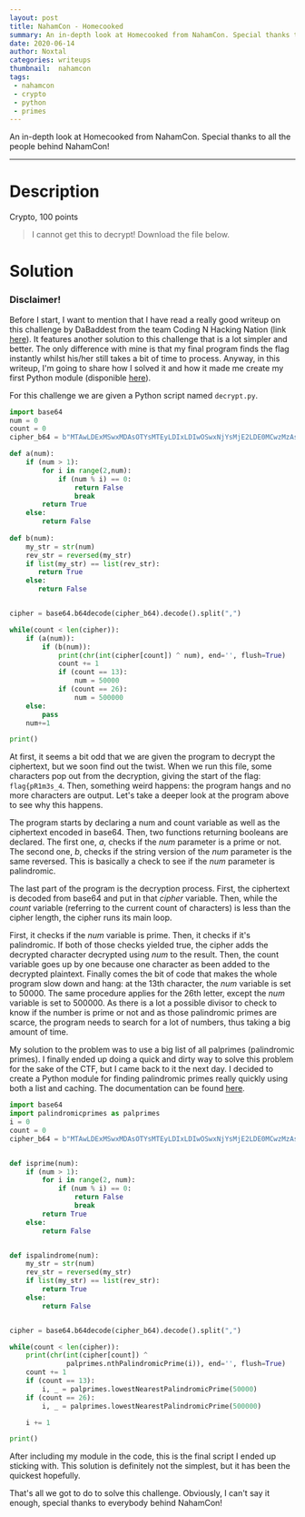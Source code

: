 ```yaml
---
layout: post
title: NahamCon - Homecooked
summary: An in-depth look at Homecooked from NahamCon. Special thanks to all the people behind NahamCon! 
date: 2020-06-14
author: Noxtal
categories: writeups
thumbnail:  nahamcon
tags:
 - nahamcon
 - crypto
 - python
 - primes
---
```


 An in-depth look at Homecooked from NahamCon. Special thanks to all the people behind NahamCon! 

-----

# Description
Crypto, 100 points
> I cannot get this to decrypt!
> Download the file below.

# Solution
### Disclaimer!
Before I start, I want to mention that I have read a really good writeup on this challenge by DaBaddest from the team Coding N Hacking Nation (link [here](https://ctftime.org/writeup/21463)). It features another solution to this challenge that is a lot simpler and better. The only difference with mine is that my final program finds the flag instantly whilst his/her still takes a bit of time to process. Anyway, in this writeup, I'm going to share how I solved it and how it made me create my first Python module (disponible [here](https://pypi.org/project/palindromicprimes/)).

For this challenge we are given a Python script named `decrypt.py`. 
```python
import base64
num = 0
count = 0
cipher_b64 = b"MTAwLDExMSwxMDAsOTYsMTEyLDIxLDIwOSwxNjYsMjE2LDE0MCwzMzAsMzE4LDMyMSw3MDIyMSw3MDQxNCw3MDU0NCw3MTQxNCw3MTgxMCw3MjIxMSw3MjgyNyw3MzAwMCw3MzMxOSw3MzcyMiw3NDA4OCw3NDY0Myw3NTU0MiwxMDAyOTAzLDEwMDgwOTQsMTAyMjA4OSwxMDI4MTA0LDEwMzUzMzcsMTA0MzQ0OCwxMDU1NTg3LDEwNjI1NDEsMTA2NTcxNSwxMDc0NzQ5LDEwODI4NDQsMTA4NTY5NiwxMDkyOTY2LDEwOTQwMDA="

def a(num):
    if (num > 1):
        for i in range(2,num):
            if (num % i) == 0:
                return False
                break
        return True
    else:
        return False
       
def b(num):
    my_str = str(num)
    rev_str = reversed(my_str)
    if list(my_str) == list(rev_str):
       return True
    else:
       return False


cipher = base64.b64decode(cipher_b64).decode().split(",")

while(count < len(cipher)):
    if (a(num)):
        if (b(num)):
            print(chr(int(cipher[count]) ^ num), end='', flush=True)
            count += 1
            if (count == 13):
                num = 50000
            if (count == 26):
                num = 500000
    else:
        pass
    num+=1

print()
```

At first, it seems a bit odd that we are given the program to decrypt the ciphertext, but we soon find out the twist. When we run this file, some characters pop out from the decryption, giving the start of the flag: `flag{pR1m3s_4`. Then, something weird happens: the program hangs and no more characters are output. Let's take a deeper look at the program above to see why this happens. 

The program starts by declaring a num and count variable as well as the ciphertext encoded in base64. Then, two functions returning booleans are declared. The first one, *a*, checks if the *num* parameter is a prime or not. The second one, *b*, checks if the string version of the *num* parameter is the same reversed. This is basically a check to see if the *num* parameter is palindromic.

The last part of the program is the decryption process. First, the ciphertext is decoded from base64 and put in that *cipher* variable. Then, while the *count* variable (referring to the current count of characters) is less than the cipher length, the cipher runs its main loop.

First, it checks if the *num* variable is prime. Then, it checks if it's palindromic. If both of those checks yielded true, the cipher adds the decrypted character decrypted using *num* to the result. Then, the count variable goes up by one because one character as been added to the decrypted plaintext. Finally comes the bit of code that makes the whole program slow down and hang: at the 13th character, the *num* variable is set to 50000. The same procedure applies for the 26th letter, except the *num* variable is set to 500000. As there is a lot a possible divisor to check to know if the number is prime or not and as those palindromic primes are scarce, the program needs to search for a lot of numbers, thus taking a big amount of time.

My solution to the problem was to use a big list of all palprimes (palindromic primes). I finally ended up doing a quick and dirty way to solve this problem for the sake of the CTF, but I came back to it the next day. I decided to create a Python module for finding palindromic primes really quickly using both a list and caching. The documentation can be found [here](https://github.com/Noxtal/palindromicprimes/).

```python
import base64
import palindromicprimes as palprimes
i = 0
count = 0
cipher_b64 = b"MTAwLDExMSwxMDAsOTYsMTEyLDIxLDIwOSwxNjYsMjE2LDE0MCwzMzAsMzE4LDMyMSw3MDIyMSw3MDQxNCw3MDU0NCw3MTQxNCw3MTgxMCw3MjIxMSw3MjgyNyw3MzAwMCw3MzMxOSw3MzcyMiw3NDA4OCw3NDY0Myw3NTU0MiwxMDAyOTAzLDEwMDgwOTQsMTAyMjA4OSwxMDI4MTA0LDEwMzUzMzcsMTA0MzQ0OCwxMDU1NTg3LDEwNjI1NDEsMTA2NTcxNSwxMDc0NzQ5LDEwODI4NDQsMTA4NTY5NiwxMDkyOTY2LDEwOTQwMDA="


def isprime(num):
    if (num > 1):
        for i in range(2, num):
            if (num % i) == 0:
                return False
                break
        return True
    else:
        return False


def ispalindrome(num):
    my_str = str(num)
    rev_str = reversed(my_str)
    if list(my_str) == list(rev_str):
        return True
    else:
        return False


cipher = base64.b64decode(cipher_b64).decode().split(",")

while(count < len(cipher)):
    print(chr(int(cipher[count]) ^
              palprimes.nthPalindromicPrime(i)), end='', flush=True)
    count += 1
    if (count == 13):
        i, _ = palprimes.lowestNearestPalindromicPrime(50000)
    if (count == 26):
        i, _ = palprimes.lowestNearestPalindromicPrime(500000)

    i += 1

print()
```
After including my module in the code, this is the final script I ended up sticking with. This solution is definitely not the simplest, but it has been the quickest hopefully.

That's all we got to do to solve this challenge. Obviously, I can't say it enough, special thanks to everybody behind NahamCon!


